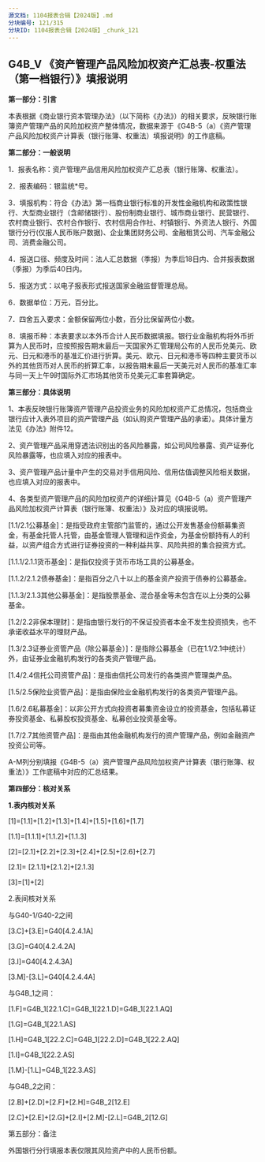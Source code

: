 ```yaml
---
源文档: 1104报表合辑【2024版】.md
分块编号: 121/315
分块ID: 1104报表合辑【2024版】_chunk_121
---
```


## G4B\_V 《资产管理产品风险加权资产汇总表-权重法（第一档银行）》填报说明

**第一部分：引言**

本表根据《商业银行资本管理办法》（以下简称《办法》）的相关要求，反映银行账簿资产管理产品的风险加权资产整体情况，数据来源于《G4B-5（a）《资产管理产品风险加权资产计算表（银行账簿、权重法）填报说明》的工作底稿。

**第二部分：一般说明**

1．报表名称：资产管理产品信用风险加权资产汇总表（银行账簿、权重法）。

2．报表编码：银监统\*号。

3．填报机构：符合《办法》第一档商业银行标准的开发性金融机构和政策性银行、大型商业银行（含邮储银行）、股份制商业银行、城市商业银行、民营银行、农村商业银行、农村合作银行、农村信用合作社、村镇银行、外资法人银行、外国银行分行(仅报人民币账户数据)、企业集团财务公司、金融租赁公司、汽车金融公司、消费金融公司。

4．报送口径、频度及时间：法人汇总数据（季报）为季后18日内、合并报表数据（季报）为季后40日内。

5．报送方式：以电子报表形式报送国家金融监督管理总局。

6．数据单位：万元，百分比。

7．四舍五入要求：金额保留两位小数，百分比保留两位小数。

8．填报币种：本表要求以本外币合计人民币数据填报。银行业金融机构将外币折算为人民币时，应按照报告期末最后一天国家外汇管理局公布的人民币兑美元、欧元、日元和港币的基准汇价进行折算。美元、欧元、日元和港币等四种主要货币以外的其他货币对人民币的折算汇率，以报告期末最后一天美元对人民币的基准汇率与同一天上午9时国际外汇市场其他货币兑美元汇率套算确定。

**第三部分：具体说明**

1、本表反映银行账簿资产管理产品投资业务的风险加权资产汇总情况，包括商业银行应计入表外项目的资产管理产品（如认购资产管理产品的承诺）。具体计量方法见《办法》附件12。

2、资产管理产品采用穿透法识别出的各风险暴露，如公司风险暴露、资产证券化风险暴露等，也应填入对应的报表中。

3、资产管理产品计量中产生的交易对手信用风险、信用估值调整风险相关数据，也应填入对应的报表中。

4、各类型资产管理产品的风险加权资产的详细计算见《G4B-5（a）资产管理产品风险加权资产计算表（银行账簿、权重法）》及对应的填报说明。

[1.1/2.1公募基金]：是指受政府主管部门监管的，通过公开发售基金份额募集资金，有基金托管人托管，由基金管理人管理和运作资金，为基金份额持有人的利益，以资产组合方式进行证券投资的一种利益共享、风险共担的集合投资方式。

[1.1.1/2.1.1货币基金]：是指仅投资于货币市场工具的公募基金。

[1.1.2/2.1.2债券基金]：是指百分之八十以上的基金资产投资于债券的公募基金。

[1.1.3/2.1.3其他公募基金]：是指股票基金、混合基金等未包含在以上分类的公募基金。

[1.2/2.2非保本理财]：是指由银行发行的不保证投资者本金不发生投资损失，也不承诺收益水平的理财产品。

[1.3/2.3证券业资管产品（除公募基金）]：是指除公募基金（已在1.1/2.1中统计）外，由证券业金融机构发行的各类资产管理产品。

[1.4/2.4信托公司资管产品]：是指由信托公司发行的各类资产管理类产品。

[1.5/2.5保险业资管产品]：是指由保险业金融机构发行的各类资产管理产品。

[1.6/2.6私募基金]：以非公开方式向投资者募集资金设立的投资基金，包括私募证券投资基金、私募股权投资基金、私募创业投资基金等。

[1.7/2.7其他资管产品]：是指由其他金融机构发行的资产管理产品，例如金融资产投资公司等。

A-M列分别填报《G4B-5（a）资产管理产品风险加权资产计算表（银行账簿、权重法）》工作底稿中对应的汇总结果。

**第四部分：核对关系**

**1.表内核对关系**

[1]=[1.1]+[1.2]+[1.3]+[1.4]+[1.5]+[1.6]+[1.7]

[1.1]=[1.1.1]+[1.1.2]+[1.1.3]

[2]=[2.1]+[2.2]+[2.3]+[2.4]+[2.5]+[2.6]+[2.7]

[2.1]= [2.1.1]+[2.1.2]+[2.1.3]

[3]=[1]+[2]

2.表间核对关系

与G40-1/G40-2之间

[3.C]+[3.E]=G40[4.2.4.1A]

[3.G]=G40[4.2.4.2A]

[3.I]=G40[4.2.4.3A]

[3.M]-[3.L]=G40[4.2.4.4A]

与G4B\_1之间：

[1.F]=G4B\_1[22.1.C]=G4B\_1[22.1.D]=G4B\_1[22.1.AQ]

[1.G]=G4B\_1[22.1.AS]

[1.H]=G4B\_1[22.2.C]=G4B\_1[22.2.D]=G4B\_1[22.2.AQ]

[1.I]=G4B\_1[22.2.AS]

[1.M]-[1.L]=G4B\_1[22.3.AS]

与G4B\_2之间：

[2.B]+[2.D]+[2.F]+[2.H]=G4B\_2[12.E]

[2.C]+[2.E]+[2.G]+[2.I]+[2.M]-[2.L]=G4B\_2[12.G]

第五部分：备注

外国银行分行填报本表仅限其风险资产中的人民币份额。

